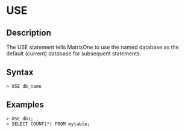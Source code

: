 # **USE**

## **Description**
The USE statement tells MatrixOne to use the named database as the default (current) database for subsequent statements. 

## **Syntax**
```
> USE db_name
```
## **Examples**
```
> USE db1;
> SELECT COUNT(*) FROM mytable; 
```